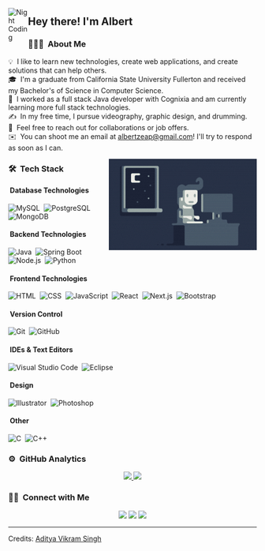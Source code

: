<!-- ![Aditya Vikram Singh Banner](https://raw.githubusercontent.com/AVS1508/AVS1508/master/assets/Aditya%20Vikram%20Singh%20Banner.jpg) -->

<img alt="Night Coding" src="./assets/Hand%20Wave.gif" width='40' align="left"/><h2>Hey there! I'm Albert</h2>

<!-- ## 👋 &nbsp;Hey there! I'm Albert -->

### 👨🏻‍💻 &nbsp;About Me

💡 &nbsp;I like to learn new technologies, create web applications, and create solutions that can help others.\
🎓 &nbsp;I'm a graduate from California State University Fullerton and received my Bachelor's of Science in Computer Science.\
🌱 &nbsp;I worked as a full stack Java developer with Cognixia and am currently learning more full stack technologies.\
✍️ &nbsp;In my free time, I pursue videography, graphic design, and drumming.\
💬 &nbsp;Feel free to reach out for collaborations or job offers.\
✉️ &nbsp;You can shoot me an email at albertzeap@gmail.com! I'll try to respond as soon as I can.
<!-- 📄 &nbsp;Please have a look at my [Résumé](https://www.adityavsingh.com/resume.html) for more details about me. I'm open to feedback and suggestions! -->

<img alt="Night Coding" src="https://raw.githubusercontent.com/AVS1508/AVS1508/master/assets/Night-Coding.gif" align="right"/>

### 🛠 &nbsp;Tech Stack

#### &nbsp;Database Technologies
![MySQL](https://img.shields.io/badge/-MySql-05122A?style=flat&logo=MySql)&nbsp;
![PostgreSQL](https://img.shields.io/badge/-PostgreSQL-05122A?style=flat&logo=PostgreSQL)&nbsp;
![MongoDB](https://img.shields.io/badge/-MongoDB-05122A?style=flat&logo=MongoDB)&nbsp;


#### &nbsp;Backend Technologies
![Java](https://img.shields.io/badge/-Java-05122A?style=flat&logo=Java)&nbsp;
![Spring Boot](https://img.shields.io/badge/-SpringBoot-05122A?style=flat&logo=SpringBoot)&nbsp;
![Node.js](https://img.shields.io/badge/-Node.js-05122A?style=flat&logo=node.js)&nbsp;
![Python](https://img.shields.io/badge/-Python-05122A?style=flat&logo=python)&nbsp;

#### &nbsp;Frontend Technologies
![HTML](https://img.shields.io/badge/-HTML-05122A?style=flat&logo=HTML5)&nbsp;
![CSS](https://img.shields.io/badge/-CSS-05122A?style=flat&logo=CSS3&logoColor=1572B6)&nbsp;
![JavaScript](https://img.shields.io/badge/-JavaScript-05122A?style=flat&logo=javascript)&nbsp;
![React](https://img.shields.io/badge/-React-05122A?style=flat&logo=react)&nbsp;
![Next.js](https://img.shields.io/badge/-Next.js-05122A?style=flat&logo=next.js)&nbsp;
![Bootstrap](https://img.shields.io/badge/-Bootstrap-05122A?style=flat&logo=bootstrap&logoColor=563D7C)&nbsp;

#### &nbsp;Version Control
![Git](https://img.shields.io/badge/-Git-05122A?style=flat&logo=git)&nbsp;
![GitHub](https://img.shields.io/badge/-GitHub-05122A?style=flat&logo=github)&nbsp;

#### &nbsp;IDEs & Text Editors
![Visual Studio Code](https://img.shields.io/badge/-Visual%20Studio%20Code-05122A?style=flat&logo=visual-studio-code&logoColor=007ACC)&nbsp;
![Eclipse](https://img.shields.io/badge/-Eclipse-05122A?style=flat&logo=eclipse-ide&logoColor=2C2255)&nbsp;

#### &nbsp;Design
![Illustrator](https://img.shields.io/badge/-Illustrator-05122A?style=flat&logo=adobe-illustrator)&nbsp;
![Photoshop](https://img.shields.io/badge/-Photoshop-05122A?style=flat&logo=adobe-photoshop)&nbsp;

#### &nbsp;Other
![C](https://img.shields.io/badge/-C-05122A?style=flat&logo=C&logoColor=A8B9CC)&nbsp;
![C++](https://img.shields.io/badge/-C++-05122A?style=flat&logo=C%2B%2B&logoColor=00599C)&nbsp;

### ⚙️ &nbsp;GitHub Analytics

<p align="center">
<a href="https://github.com/albertzeap">
  <img height="180em" src="https://github-readme-stats-eight-theta.vercel.app/api?username=albertzeap&show_icons=true&theme=algolia&include_all_commits=true&count_private=true"/>
  <img height="180em" src="https://github-readme-stats-eight-theta.vercel.app/api/top-langs/?username=albertzeap&layout=compact&langs_count=8&theme=algolia"/>
</a>
</p>


### 🤝🏻 &nbsp;Connect with Me

<p align="center">
<a href="https://albertpaez.com/" target="_blank" rel="noreferrer"><img src="https://img.shields.io/badge/-albertpaez.com-3423A6?style=flat&logo=Google-Chrome&logoColor=white"/></a>
<a href="https://linkedin.com/in/albert-paez-30501a1b5/" target="_blank" rel="noreferrer"><img src="https://img.shields.io/badge/-Albert%20Shane%20Paez-0077B5?style=flat&logo=Linkedin&logoColor=white"/></a>
<a href="mailto:albertzeap@gmail.com"><img src="https://img.shields.io/badge/-albertzeap@gmail.com-D14836?style=flat&logo=Gmail&logoColor=white"/></a>
<!-- <a href="https://instagram.com/adityavs_"><img src="https://img.shields.io/badge/-@adityavs__-E4405F?style=flat&logo=Instagram&logoColor=white"/></a> -->
<!-- <a href="https://facebook.com/AVS1508"><img src="https://img.shields.io/badge/-@AVS1508-1877F2?style=flat&logo=Facebook&logoColor=white"/></a> -->
<!-- <a href="https://www.pinterest.ca/AVS1508"><img src="https://img.shields.io/badge/-@AVS1508-BD081C?style=flat&logo=Pinterest&logoColor=white"/></a> -->
<!-- <a href="https://www.behance.net/AVS1508"><img src="https://img.shields.io/badge/-@AVS1508-1769FF?style=flat&logo=Behance&logoColor=white"/></a> -->
</p>

-----
Credits: [Aditya Vikram Singh](https://github.com/AVS1508)
